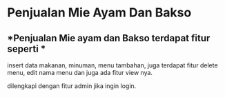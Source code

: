 Penjualan Mie Ayam Dan Bakso
==
*Penjualan Mie ayam dan Bakso terdapat fitur seperti *
--
insert data makanan, minuman, menu tambahan, juga terdapat fitur delete menu,
edit nama menu dan juga ada fitur view nya.

dilengkapi dengan fitur admin jika ingin login.

